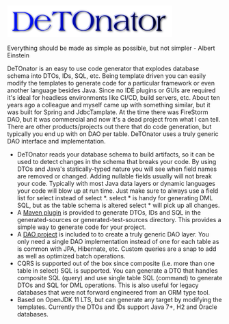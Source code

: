![Title](images/title.png)

Everything should be made as simple as possible, but not simpler - Albert Einstein

DeTOnator is an easy to use code generator that explodes database schema into DTOs, IDs, SQL, etc. Being template driven you can
easily modify the templates to generate code for a particular framework or even another language besides Java. Since no IDE plugins
or GUIs are required it's ideal for headless environments like CI/CD, build servers, etc. About ten years ago a colleague and myself
came up with something similar, but it was built for Spring and JdbcTamplate. At the time there was FireStorm DAO, but it was
commercial and now it's a dead project from what I can tell. There are other products/projects out there that do code generation,
but typically you end up with on DAO per table. DeTOnator uses a truly generic DAO interface and implementation.
* DeTOnator reads your database schema to build artifacts, so it can be used to detect changes in the schema that breaks your
code. By using DTOs and Java's statically-typed nature you will see when field names are removed or changed. Adding nullable
fields usually will not break your code. Typically with most Java data layers or dynamic languages your code will blow up at
run time. Just make sure to always use a field list for select instead of select *. select * is handy for generating DML SQL,
but as the table schema is altered select * will pick up all changes.
* A [Maven plugin](https://github.com/sgjava/detonator/tree/master/detonator-maven-plugin) is provided to generate DTOs, IDs and SQL
in the generated-sources or generated-test-sources directory. This
provides a simple way to generate code for your project.
* A [DAO project](https://github.com/sgjava/detonator/tree/master/dao) is included to to create a truly generic DAO layer. You only
need a single DAO implementation instead of one for each table as is common with JPA, Hibernate, etc. Custom queries are a snap to
add as well as optimized batch operations.
* CQRS is supported out of the box since composite (i.e. more than one table in select) SQL is supported. You can generate a DTO that
handles composite SQL (query) and use single table SQL (command) to generate DTOs and SQL for DML operations. This is also useful
for legacy databases that were not forward engineered from an ORM type tool.
* Based on OpenJDK 11 LTS, but can generate any target by modifying the templates. Currently the DTOs and IDs support Java 7+, H2 and
Oracle databases.
